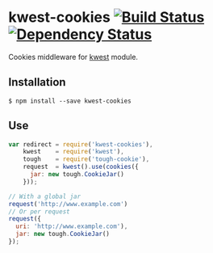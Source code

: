# kwest-cookies [![Build Status][travis-image]][travis-url] [![Dependency Status][depstat-image]][depstat-url]

Cookies middleware for [kwest](https://github.com/Janpot/kwest) module.

## Installation

    $ npm install --save kwest-cookies

## Use

```js
var redirect = require('kwest-cookies'),
    kwest    = require('kwest'),
    tough    = require('tough-cookie'),
    request  = kwest().use(cookies({
      jar: new tough.CookieJar()
    }));

// With a global jar
request('http://www.example.com')
// Or per request
request({
  uri: 'http://www.example.com'),
  jar: new tough.CookieJar()
});

```


[travis-url]: http://travis-ci.org/Janpot/kwest-cookies
[travis-image]: http://img.shields.io/travis/Janpot/kwest-cookies.svg?style=flat

[depstat-url]: https://david-dm.org/Janpot/kwest-cookies
[depstat-image]: http://img.shields.io/david/Janpot/kwest-cookies.svg?style=flat
